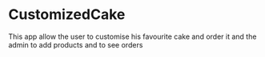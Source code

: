 # CustomizedCake
This app allow the user to customise his favourite cake and order it
and the admin to add products and to see orders
